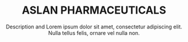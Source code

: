 ---
title:          ASLAN PHARMACEUTICALS
subtitle:       Description and Lorem ipsum dolor sit amet, consectetur adipiscing elit. Nulla tellus felis, ornare vel nulla non.
image:          images/investment/aslan_img.jpg
inversed_image: images/investment/aslan_img2.jpg
href:           "#"
label:          "http://www.aslanpharma.com/"
description:    Lorem ipsum dolor sit amet, consectetur adipiscing elit. Nulla tellus felis, ornare vel nulla non, porttitor congue enim. Cras vehicula nisi eu tellus suscipit vestibulum. Integer congue at velit sit amet feugiat. Maecenas vehicula placerat iaculis. Donec pulvinar pellentesque orci ut congue.
sort:           1
---
